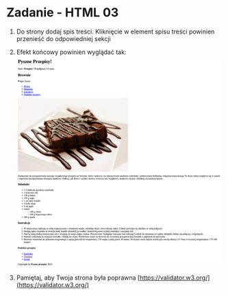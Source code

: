 # Zadanie - HTML 03

1. Do strony dodaj spis treści. Kliknięcie w element spisu treści powinien przenieść do odpowiedniej sekcji

2. Efekt końcowy powinien wyglądać tak:
    ![Efekt końcowy](./images/preview.png)

3. Pamiętaj, aby Twoja strona była poprawna [https://validator.w3.org/](https://validator.w3.org/)